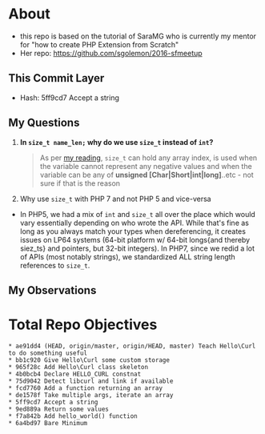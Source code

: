 # About

- this repo is based on the tutorial of SaraMG who is currently my mentor for "how to create PHP Extension from Scratch"
- Her repo: https://github.com/sgolemon/2016-sfmeetup

## This Commit Layer

- Hash: 5ff9cd7 Accept a string

## My Questions

1. **In `size_t name_len;` why do we use `size_t` instead of `int`?**
    > As per [my reading][link size_t stackoverflow], `size_t` can hold any array index, is used when the variable cannot represent any negative values and when the variable can be any of __unsigned \[Char|Short|int|long\]__..etc - not sure if that is the reason
2. Why use `size_t` with PHP 7 and not PHP 5 and vice-versa
  * In PHP5, we had a mix of `int` and `size_t` all over the place which would vary essentially depending on who wrote the API.  While that's fine as long as you always match your types when dereferencing, it creates issues on LP64 systems (64-bit platform w/ 64-bit longs{and thereby siez\_ts} and pointers, but 32-bit integers).  In PHP7, since we redid a lot of APIs (most notably strings), we standardized ALL string length references to `size_t`.

## My Observations



# Total Repo Objectives

```
* ae91dd4 (HEAD, origin/master, origin/HEAD, master) Teach Hello\Curl to do something useful
* bb1c920 Give Hello\Curl some custom storage
* 965f28c Add Hello\Curl class skeleton
* 4b0bcb4 Declare HELLO_CURL constnat
* 75d9042 Detect libcurl and link if available
* fcd7760 Add a function returning an array
* de1578f Take multiple args, iterate an array
* 5ff9cd7 Accept a string
* 9ed889a Return some values
* f7a842b Add hello_world() function
* 6a4bd97 Bare Minimum
```

[link size_t stackoverflow]: https://stackoverflow.com/questions/2550774/what-is-size-t-in-c
